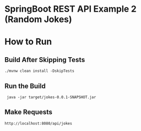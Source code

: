 
# SpringBoot REST API Example 2 (Random Jokes)

# How to Run

## Build After Skipping Tests
```
./mvnw clean install -DskipTests
```

## Run the Build
```
 java -jar target/jokes-0.0.1-SNAPSHOT.jar
```

## Make Requests

```
http://localhost:8080/api/jokes
```